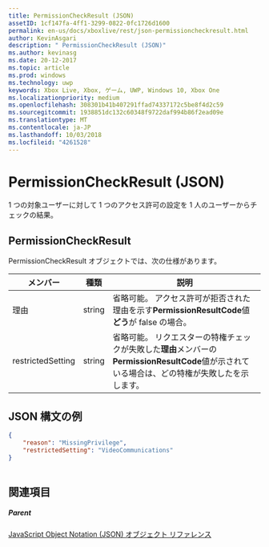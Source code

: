 ```yaml
---
title: PermissionCheckResult (JSON)
assetID: 1cf147fa-4ff1-3299-0822-0fc1726d1600
permalink: en-us/docs/xboxlive/rest/json-permissioncheckresult.html
author: KevinAsgari
description: " PermissionCheckResult (JSON)"
ms.author: kevinasg
ms.date: 20-12-2017
ms.topic: article
ms.prod: windows
ms.technology: uwp
keywords: Xbox Live, Xbox, ゲーム, UWP, Windows 10, Xbox One
ms.localizationpriority: medium
ms.openlocfilehash: 308301b41b407291ffad74337172c5be8f4d2c59
ms.sourcegitcommit: 1938851dc132c60348f9722daf994b86f2ead09e
ms.translationtype: MT
ms.contentlocale: ja-JP
ms.lasthandoff: 10/03/2018
ms.locfileid: "4261528"
---
```

# <a name="permissioncheckresult-json"></a>PermissionCheckResult (JSON)
1 つの対象ユーザーに対して 1 つのアクセス許可の設定を 1 人のユーザーからチェックの結果。 
<a id="ID4EP"></a>

 
## <a name="permissioncheckresult"></a>PermissionCheckResult
 
PermissionCheckResult オブジェクトでは、次の仕様があります。
 
| メンバー| 種類| 説明| 
| --- | --- | --- | 
| 理由| string| 省略可能。 アクセス許可が拒否された理由を示す<b>PermissionResultCode</b>値<b>どう</b>が false の場合。| 
| restrictedSetting| string| 省略可能。 リクエスターの特権チェックが失敗した<b>理由</b>メンバーの<b>PermissionResultCode</b>値が示されている場合は、どの特権が失敗したを示します。| 
  
<a id="ID4E6B"></a>

 
## <a name="sample-json-syntax"></a>JSON 構文の例
 

```json
{
    "reason": "MissingPrivilege",
    "restrictedSetting": "VideoCommunications"
}
    
```

  
<a id="ID4EIC"></a>

 
## <a name="see-also"></a>関連項目
 
<a id="ID4EKC"></a>

 
##### <a name="parent"></a>Parent 

[JavaScript Object Notation (JSON) オブジェクト リファレンス](atoc-xboxlivews-reference-json.md)

   